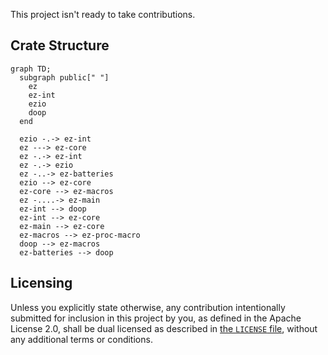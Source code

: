 This project isn't ready to take contributions.

## Crate Structure

```mermaid
graph TD;
  subgraph public[" "]
    ez
    ez-int
    ezio
    doop
  end

  ezio -.-> ez-int
  ez ---> ez-core
  ez -.-> ez-int
  ez -.-> ezio
  ez -..-> ez-batteries
  ezio --> ez-core
  ez-core --> ez-macros
  ez -....-> ez-main
  ez-int --> doop
  ez-int --> ez-core
  ez-main --> ez-core
  ez-macros --> ez-proc-macro
  doop --> ez-macros
  ez-batteries --> doop
```

## Licensing

Unless you explicitly state otherwise, any contribution intentionally submitted
for inclusion in this project by you, as defined in the Apache License 2.0,
shall be dual licensed as described in [the `LICENSE` file](LICENSE), without
any additional terms or conditions.
